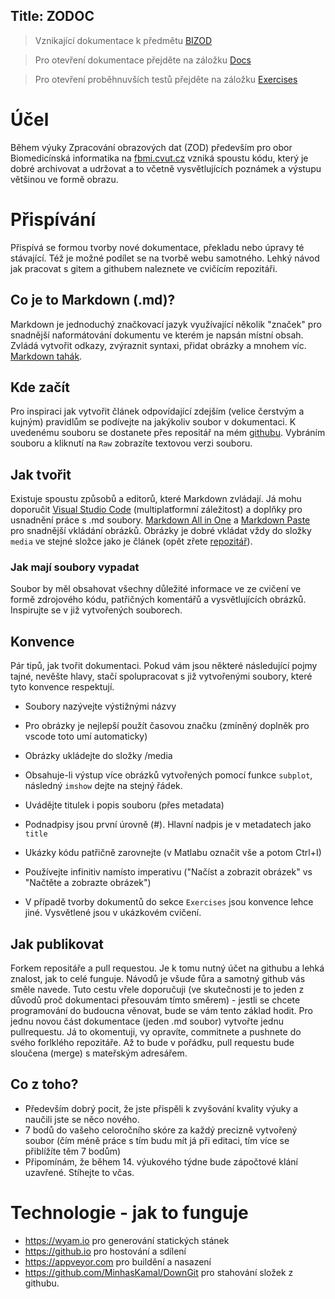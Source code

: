 Title: ZODOC
---
>Vznikající dokumentace k předmětu [BIZOD](https://predmety.fbmi.cvut.cz/cs/17pbizod)

> Pro otevření dokumentace přejděte na záložku [Docs](docs)

> Pro otevření proběhnuvších testů přejděte na záložku [Exercises](exercises)

# Účel
Během výuky Zpracování obrazových dat (ZOD) především pro obor Biomedicínská informatika na [fbmi.cvut.cz](https://fbmi.cvut.cz) vzniká spoustu kódu, který je dobré archivovat a udržovat a to včetně vysvětlujících poznámek a výstupu většinou ve formě obrazu.

# Přispívání

Přispívá se formou tvorby nové dokumentace, překladu nebo úpravy té stávající. Též je možné podílet se na tvorbě webu samotného. Lehký návod jak pracovat s gitem a githubem naleznete ve cvičícím repozitáři.

## Co je to Markdown (.md)?
Markdown je jednoduchý značkovací jazyk využívající několik "značek" pro snadnější naformátování dokumentu ve kterém je napsán místní obsah. Zvládá vytvořit odkazy, zvýraznit syntaxi, přidat obrázky a mnohem víc. [Markdown tahák](https://github.com/adam-p/markdown-here/wiki/Markdown-Cheatsheet#links).
## Kde začít
Pro inspiraci jak vytvořit článek odpovídající zdejším (velice čerstvým a kujným) pravidlům se podívejte na jakýkoliv soubor v dokumentaci. K uvedenému souboru se dostanete přes repositář na mém [githubu](https://github.com/tesar-tech/zodoc/tree/master/input/docs). Vybráním souboru a kliknutí na `Raw` zobrazíte textovou verzi souboru.
## Jak tvořit
Existuje spoustu způsobů a editorů, které Markdown zvládají. Já mohu doporučit [Visual Studio Code](https://code.visualstudio.com/) (multiplatformní záležitost) a doplňky pro usnadnění práce s .md soubory. [Markdown All in One](https://marketplace.visualstudio.com/items?itemName=yzhang.markdown-all-in-one) a [Markdown Paste](https://marketplace.visualstudio.com/items?itemName=telesoho.vscode-markdown-paste-image) pro snadnější vkládání obrázků.
Obrázky je dobré vkládat vždy do složky `media` ve stejné složce jako je článek (opět zřete [repozitář](https://github.com/tesar-tech/zodoc/tree/master/input/docs)).
### Jak mají soubory vypadat
Soubor by měl obsahovat všechny důležité informace ve ze cvičení ve formě zdrojového kódu, patřičných komentářů a vysvětlujících obrázků. Inspirujte se v již vytvořených souborech.

## Konvence

Pár tipů, jak tvořit dokumentaci. Pokud vám jsou některé následující pojmy tajné, nevěšte hlavy, stačí spolupracovat s již vytvořenými soubory, které tyto konvence respektují.

- Soubory nazývejte výstižnými názvy
- Pro obrázky je nejlepší použít časovou značku (zmíněný doplněk pro vscode toto umí automaticky)
- Obrázky ukládejte do složky /media
- Obsahuje-li výstup více obrázků vytvořených pomocí funkce `subplot`, následný `imshow` dejte na stejný řádek.
- Uvádějte titulek i popis souboru (přes metadata)
- Podnadpisy jsou první úrovně (#). Hlavní nadpis je v metadatech jako `title`
- Ukázky kódu patřičně zarovnejte (v Matlabu označit vše a potom Ctrl+I)
- Používejte infinitiv namísto imperativu ("Načíst a zobrazit obrázek" vs "Načtěte a zobrazte obrázek")

- V případě tvorby dokumentů do sekce `Exercises` jsou konvence lehce jiné. Vysvětlené jsou v ukázkovém cvičení.

## Jak publikovat
Forkem repositáře a pull requestou. Je k tomu nutný účet na githubu a lehká znalost, jak to celé funguje. Návodů je všude fůra a samotný github vás směle navede. Tuto cestu vřele doporučuji (ve skutečnosti je to jeden z důvodů proč dokumentaci přesouvám tímto směrem) - jestli se chcete programování do budoucna věnovat, bude se vám tento základ hodit. Pro jednu novou část dokumentace (jeden .md soubor) vytvořte jednu pullrequestu. Já to okomentuji, vy opravíte, commitnete a pushnete do svého forlklého repozitáře. Až to bude v pořádku, pull requestu bude sloučena (merge) s mateřským adresářem.

## Co z toho? 
- Především dobrý pocit, že jste přispěli k zvyšování kvality výuky a naučili jste se něco nového. 
- 7 bodů do vašeho celoročního skóre za každý precizně vytvořený soubor (čím méně práce s tím budu mít já při editaci, tím více se přiblížíte těm 7 bodům)
- Připomínám, že během 14. výukového týdne bude zápočtové klání uzavřené. Stíhejte to včas.   
# Technologie - jak to funguje
- https://wyam.io pro generování statických stánek
- https://github.io pro hostování a sdílení
- https://appveyor.com pro buildění a nasazení
- https://github.com/MinhasKamal/DownGit pro stahování složek z githubu.







